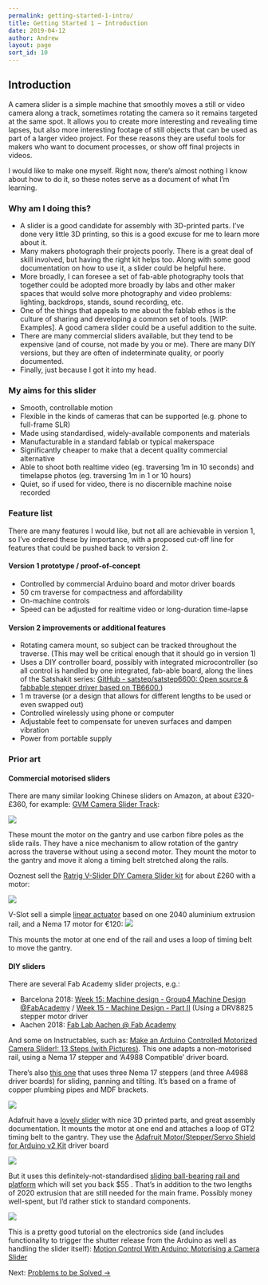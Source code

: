 ```yaml
---
permalink: getting-started-1-intro/
title: Getting Started 1 – Introduction
date: 2019-04-12
author: Andrew
layout: page
sort_id: 10
---
```


## Introduction
A camera slider is a simple machine that smoothly moves a still or video camera along a track, sometimes rotating the camera so it remains targeted at the same spot. It allows you to create more interesting and revealing time lapses, but also more interesting footage of still objects that can be used as part of a larger video project. For these reasons they are useful tools for makers who want to document processes, or show off final projects in videos.

I would like to make one myself. Right now, there’s almost nothing I know about how to do it, so these notes serve as a document of what I’m learning.

### Why am I doing this?
* A slider is a good candidate for assembly with 3D-printed parts. I’ve done very little 3D printing, so this is a good excuse for me to learn more about it.
* Many makers photograph their projects poorly. There is a great deal of skill involved, but having the right kit helps too. Along with some good documentation on how to use it, a slider could be helpful here.
* More broadly, I can foresee a set of fab-able photography tools that together could be adopted more broadly by labs and other maker spaces that would solve more photography and video problems: lighting, backdrops, stands, sound recording, etc.
* One of the things that appeals to me about the fablab ethos is the culture of sharing and developing a common set of tools. [WIP: Examples]. A good camera slider could be a useful addition to the suite.
* There are many commercial sliders available, but they tend to be expensive (and of course, not made by you or me). There are many DIY versions, but they are often of indeterminate quality, or poorly documented.
* Finally, just because I got it into my head.

### My aims for this slider

* Smooth, controllable motion
* Flexible in the kinds of cameras that can be supported (e.g. phone to full-frame SLR)
* Made using standardised, widely-available components and materials
* Manufacturable in a standard fablab or typical makerspace
* Significantly cheaper to make that a decent quality commercial alternative
* Able to shoot both realtime video (eg. traversing 1m in 10 seconds) and timelapse photos (eg. traversing 1m in 1 or 10 hours)
* Quiet, so if used for video, there is no discernible machine noise recorded


### Feature list

There are many features I would like, but not all are achievable in version 1, so I’ve ordered these by importance, with a proposed cut-off line for features that could be pushed back to version 2.

#### Version 1 prototype / proof-of-concept
* Controlled by commercial Arduino board and motor driver boards
* 50 cm traverse for compactness and affordability
* On-machine controls
* Speed can be adjusted for realtime video or long-duration time-lapse


#### Version 2 improvements or additional features
* Rotating camera mount, so subject can be tracked throughout the traverse. (This may well be critical enough that it should go in version 1)
* Uses a DIY controller board, possibly with integrated microcontroller (so all control is handled by one integrated, fab-able board, along the lines of the Satshakit series: [GitHub - satstep/satstep6600: Open source & fabbable stepper driver based on TB6600.](https://github.com/satstep/satstep6600))
* 1 m traverse (or a design that allows for different lengths to be used or even swapped out)
* Controlled wirelessly using phone or computer
* Adjustable feet to compensate for uneven surfaces and dampen vibration
* Power from portable supply




### Prior art

#### Commercial motorised sliders
There are many similar looking Chinese sliders on Amazon, at about £320-£360, for example:
[GVM Camera Slider Track](https://www.amazon.co.uk/GVM-Sliders-Motorized-Panoramic-Shooting/dp/B07BMLD4N4?ref_=fsclp_pl_dp_1):

![]({{site.baseurl}}/assets/71kQOGjJWyL._SL1500_.jpg)

These mount the motor on the gantry and use carbon fibre poles as the slide rails.
They have a nice mechanism to allow rotation of the gantry across the traverse without using a second motor.
They mount the motor to the gantry and move it along a timing belt stretched along the rails.

Ooznest sell the [Ratrig V-Slider DIY Camera Slider kit](https://ooznest.co.uk/product/v-slider-diy-camera-slider/?attribute_pa_v-slider-length=35cm&attribute_pa_v-slider-leg-kit=no-leg-kit&attribute_pa_v-motion-lite=no-v-motion-lite&gclid=EAIaIQobChMI3Zi-9r6i4QIVCJztCh30qAxvEAQYASABEgLAe_D_BwE) for about £260 with a motor:

![]({{site.baseurl}}/assets/V-Slider-Full-Kit.jpg)


V-Slot sell a simple [linear actuator](http://vslot-europe.com/home/123-v-slot-linear-actuator-bundle-belt-driven-1meter-150cm.html) based on one 2040 aluminium extrusion rail, and a Nema 17 motor for €120:
![]({{site.baseurl}}/assets/v-slot-linear-actuator-bundle-belt-driven-1meter-150cm.jpg)



This mounts the motor at one end of the rail and uses a loop of timing belt to move the gantry.

#### DIY sliders
There are several Fab Academy slider projects, e.g.:
* Barcelona 2018: [Week 15: Machine design - Group4 Machine Design @FabAcademy](http://barcelonamachines.fabcloud.io/group4/2018/05/14/week15-machine-design.html)  / [Week 15 - Machine Design - Part II](http://fab.academany.org/2018/labs/barcelona/students/oscar-gonzalezfernandez//2018/05/16/Week-15-Machine-Design-Part-II.html) (Using a DRV8825 stepper motor driver
* Aachen 2018: [Fab Lab Aachen @ Fab Academy](http://fab.academany.org/2018/labs/fablabaachen/groupProjects/machine.html)

And some on Instructables, such as: [Make an Arduino Controlled Motorized Camera Slider!: 13 Steps (with Pictures)](https://www.instructables.com/id/Make-a-Motorized-Camera-Slider/). This one adapts a non-motorised rail, using a Nema 17 stepper and ‘A4988 Compatible’ driver board.

There’s also [this one](https://howtomechatronics.com/tutorials/arduino/diy-motorized-camera-slider-pan-tilt-head-project/) that uses three Nema 17 steppers (and three A4988 driver boards) for sliding, panning and tilting. It’s based on a frame of copper plumbing pipes and MDF brackets.

![]({{site.baseurl}}/assets/DIY-Motorized-Camera-Slider-with-Pan-and-Tilt-Mechanism-Arduino-Based.jpg)

Adafruit have a [lovely slider](https://learn.adafruit.com/motorized-camera-slider-mk3) with nice 3D printed parts, and great assembly documentation. It mounts the motor at one end and attaches a loop of GT2 timing belt to the gantry. They use the [Adafruit Motor/Stepper/Servo Shield for Arduino v2 Kit](https://www.adafruit.com/product/1438) driver board

![]({{site.baseurl}}/assets/3d_printing_hero-2.jpg)

But it uses this definitely-not-standardised [sliding ball-bearing rail and platform](https://www.adafruit.com/product/1866) which will set you back $55 . That’s in addition to the two lengths of 2020 extrusion that are still needed for the main frame. Possibly money well-spent, but I’d rather stick to standard components.

![]({{site.baseurl}}/assets/1866-02.jpg)

This is a pretty good tutorial on the electronics side (and includes functionality to trigger the shutter release from the Arduino as well as handling the slider itself): [Motion Control With Arduino: Motorising a Camera Slider](https://computers.tutsplus.com/tutorials/motion-control-with-arduino-motorising-a-camera-slider--cms-21539)


Next: [Problems to be Solved &rarr;](../getting-started-2-problems-to-solve/)
